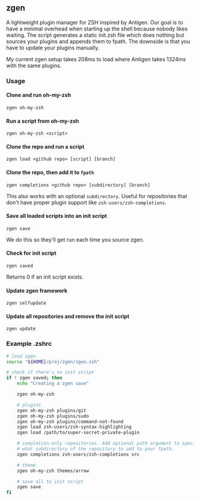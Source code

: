 ## zgen

A lightweight plugin manager for ZSH inspired by Antigen. Our goal is to have a minimal overhead when starting up the shell because nobody likes waiting. The script generates a static init.zsh file which does nothing but sources your plugins and appends them to fpath. The downside is that you have to update your plugins manually.

My current zgen setup takes 208ms to load where Antigen takes 1324ms with the same plugins.

### Usage

#### Clone and run oh-my-zsh
    zgen oh-my-zsh
    
#### Run a script from oh-my-zsh
    zgen oh-my-zsh <script>

#### Clone the repo and run a script
    zgen load <github repo> [script] [branch]

#### Clone the repo, then add it to `fpath`
    zgen completions <github repo> [subdirectory] [branch]
This also works with an optional `subdirectory`. Useful for repositories that don't have proper plugin support like `zsh-users/zsh-completions`.

#### Save all loaded scripts into an init script
    zgen save
We do this so they'll get run each time you source zgen.

#### Check for init script
    zgen saved
Returns 0 if an init script exists.

#### Update zgen framework
    zgen selfupdate

#### Update all repositories and remove the init script
    zgen update

### Example .zshrc

```zsh
# load zgen
source "${HOME}/proj/zgen/zgen.zsh"

# check if there's no init script
if ! zgen saved; then
    echo "Creating a zgen save"

    zgen oh-my-zsh

    # plugins
    zgen oh-my-zsh plugins/git
    zgen oh-my-zsh plugins/sudo
    zgen oh-my-zsh plugins/command-not-found
    zgen load zsh-users/zsh-syntax-highlighting
    zgen load /path/to/super-secret-private-plugin

    # completion-only repositories. Add optional path argument to specify
    # what subdirectory of the repository to add to your fpath.
    zgen completions zsh-users/zsh-completions src

    # theme
    zgen oh-my-zsh themes/arrow

    # save all to init script
    zgen save
fi
```
